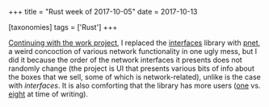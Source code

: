 +++
title = "Rust week of 2017-10-05"
date = 2017-10-13

[taxonomies]
tags = ['Rust']
+++

[Continuing with the work project], I replaced the [interfaces] library
with [pnet], a weird concoction of various network functionality in one
ugly mess, but I did it because the order of the network interfaces it
presents does not randomly change (the project is UI that presents
various bits of info about the boxes that we sell, some of which is
network-related), unlike is the case with *interfaces*. It is also
comforting that the library has more users ([one] vs. [eight] at time of
writing).

[Continuing with the work project]: http://tshepang.net/rust-weeks-of-2017-09-14-to-2017-09-28
[interfaces]: https://github.com/andrew-d/interfaces-rs
[pnet]: https://github.com/libpnet/libpnet
[one]: https://crates.io/crates/interfaces/reverse_dependencies
[eight]: https://crates.io/crates/pnet/reverse_dependencies
